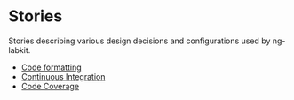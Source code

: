 # Stories

Stories describing various design decisions and configurations used by ng-labkit.

- [Code formatting](./code-formatting.md)
- [Continuous Integration](./continuous-integration.md)
- [Code Coverage](./code-coverage.md)
